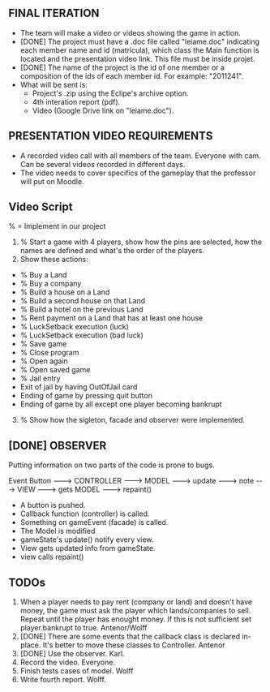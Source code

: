 FINAL ITERATION
---------------

* The team will make a video or videos showing the game in action.
* [DONE] The project must have a .doc file called "leiame.doc" indicating each member name and id (matrícula), which class the Main function is located and the presentation video link. This file must be inside projet.
* [DONE] The name of the project is the id of one member or a composition of the ids of each member id. For example: "2011241".
* What will be sent is:
	- Project's .zip using the Eclipe's archive option.
	- 4th interation report (pdf).
	- Video (Google Drive link on "leiame.doc").

PRESENTATION VIDEO REQUIREMENTS
-------------------------------

* A recorded video call with all members of the team. Everyone with cam. Can be several videos recorded in different days.
* The video needs to cover specifics of the gameplay that the professor will put on Moodle.

## Video Script
% = Implement in our project
1) % Start a game with 4 players, show how the pins are selected, how the names are defined and what's the order of the players.
2) Show these actions:
- % Buy a Land 
- % Buy a company
- % Build a house on a Land
- % Build a second house on that Land
- % Build a hotel on the previous Land
- % Rent payment on a Land that has at least one house
- % LuckSetback execution (luck)
- % LuckSetback execution (bad luck)
- % Save game
- % Close program
- % Open again
- % Open saved game
- % Jail entry
- Exit of jail by having OutOfJail card
- Ending of game by pressing quit button
- Ending of game by all except one player becoming bankrupt
3) % Show how the sigleton, facade and observer were implemented.


[DONE] OBSERVER
--------

Putting information on two parts of the code is prone to bugs.

Event Button ---> CONTROLLER ---> MODEL ---> update ---> note ---> VIEW ---> gets MODEL ---> repaint()

- A button is pushed.
- Callback function (controller) is called.
- Something on gameEvent (facade) is called.
- The Model is modified
- gameState's update() notify every view.
- View gets updated info from gameState.
- view calls repaint()

TODOs
-----
1) When a player needs to pay rent (company or land) and doesn't have money, the game must ask the player which lands/companies to sell. Repeat until the player has enought money. If this is not sufficient set player.bankrupt to true. Antenor/Wolff
2) [DONE] There are some events that the callback class is declared in-place. It's better to move these classes to Controller. Antenor
3) [DONE] Use the observer. Karl. 
4) Record the video. Everyone.
5) Finish tests cases of model. Wolff
6) Write fourth report. Wolff.

